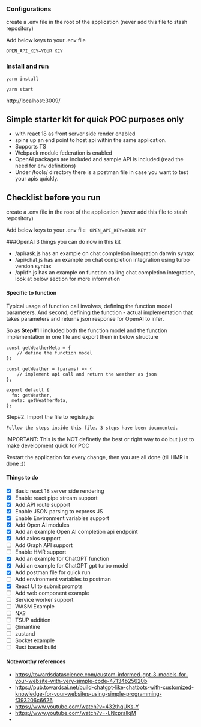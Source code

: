 ### Configurations
create a .env file in the root of the application (never add this file to stash repository)

Add below keys to your .env file 

```
OPEN_API_KEY=YOUR KEY
```

### Install and run

```
yarn install

yarn start

```

http://localhost:3009/

## Simple starter kit for quick POC purposes only

* with react 18 as front server side render enabled 
* spins up an end point to host api within the same application.
* Supports TS
* Webpack module federation is enabled
* OpenAI packages are included and sample API is included (read the need for env definitions)
* Under /tools/ directory there is a postman file in case you want to test your apis quickly.

## Checklist before you run

create a .env file in the root of the application (never add this file to stash repository)

Add below keys to your .env file
<code>
OPEN_API_KEY=YOUR KEY
</code>

###OpenAI 3 things you can do now in this kit
* /api/ask.js has an example on chat completion integration darwin syntax
* /api/chat.js has an example on chat completion integration using turbo version syntax
* /api/fn.js has an example on function calling chat completion integration, look at below section for more information

#### Specific to function
Typical usage of function call involves, defining the function model parameters. And second, defining the function - actual implementation that takes parameters and returns json response for OpenAI to infer.

So as **Step#1** I included both the function model and the function implementation in one file and export them in below structure
```
const getWeatherMeta = {
    // define the function model
};

const getWeather = (params) => {
    // implement api call and return the weather as json
};

export default {
  fn: getWeather,
  meta: getWeatherMeta,
};
```

Step#2: Import the file to registry.js
```
Follow the steps inside this file. 3 steps have been documented.

```
IMPORTANT: This is the NOT definetly the best or right way to do but just to make development quick for POC 

Restart the application for every change, then you are all done (till HMR is done :))


#### Things to do ###

- [X] Basic react 18 server side rendering
- [X] Enable react pipe stream support
- [X] Add API route support
- [X] Enable JSON parsing to express JS
- [X] Enable Environment variables support
- [X] Add Open AI modules
- [X] Add an example Open AI completion api endpoint
- [X] Add axios support
- [ ] Add Graph API support
- [ ] Enable HMR support
- [X] Add an example for ChatGPT function
- [X] Add an example for ChatGPT gpt turbo model
- [X] Add postman file for quick run
- [ ] Add environment variables to postman 
- [X] React UI to submit prompts
- [ ] Add web component example
- [ ] Service worker support
- [ ] WASM Example
- [ ] NX?
- [ ] TSUP addition
- [ ] @mantine
- [ ] zustand
- [ ] Socket example
- [ ] Rust based build

#### Noteworthy references
* https://towardsdatascience.com/custom-informed-gpt-3-models-for-your-website-with-very-simple-code-47134b25620b
* https://pub.towardsai.net/build-chatgpt-like-chatbots-with-customized-knowledge-for-your-websites-using-simple-programming-f393206c6626
* https://www.youtube.com/watch?v=432thqUKs-Y
* https://www.youtube.com/watch?v=-LNcpralkjM
* 